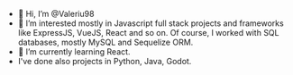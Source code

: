 - 👋 Hi, I’m @Valeriu98
- 👀 I’m interested mostly in Javascript full stack projects and frameworks like ExpressJS, VueJS, React and so on. Of course, I worked with SQL databases, mostly MySQL and Sequelize ORM.
- 🌱 I’m currently learning React.
-  I've done also projects in Python, Java, Godot.

<!---
Valeriu98/Valeriu98 is a ✨ special ✨ repository because its `README.md` (this file) appears on your GitHub profile.
You can click the Preview link to take a look at your changes.
--->
